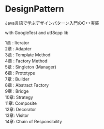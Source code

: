 # DesignPattern
Java言語で学ぶデザインパターン入門のC++実装</br>

with GoogleTest and utf8cpp lib</br>

1章 : Iterator</br>
2章 : Adapter</br>
3章 : Template Method</br>
4章 : Factory Method</br>
5章 : Singleton (Manager)</br>
6章 : Prototype</br>
7章 : Builder</br>
8章 : Abstract Factory</br>
9章 : Bridge</br>
10章: Strategy</br>
11章: Composite</br>
12章: Decorator</br>
13章: Visitor</br>
14章: Chain of Responsibility</br>

